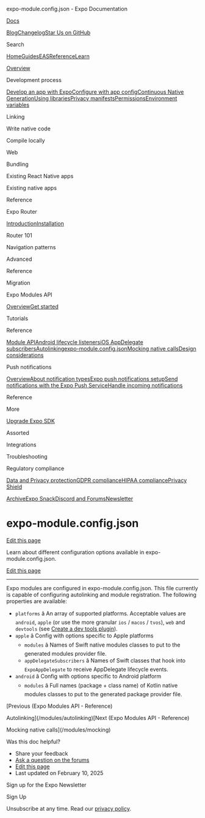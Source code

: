 expo-module.config.json - Expo Documentation

[Docs](/)

[Blog](https://expo.dev/blog)[Changelog](https://expo.dev/changelog)[Star Us on GitHub](https://github.com/expo/expo)

Search

[Home](/)[Guides](/guides/overview)[EAS](/eas)[Reference](/versions/latest)[Learn](/tutorial/overview)

[Overview](/guides/overview)

Development process

[Develop an app with Expo](/workflow/overview)[Configure with app config](/workflow/configuration)[Continuous Native Generation](/workflow/continuous-native-generation)[Using libraries](/workflow/using-libraries)[Privacy manifests](/guides/apple-privacy)[Permissions](/guides/permissions)[Environment variables](/guides/environment-variables)

Linking

Write native code

Compile locally

Web

Bundling

Existing React Native apps

Existing native apps

Reference

Expo Router

[Introduction](/router/introduction)[Installation](/router/installation)

Router 101

Navigation patterns

Advanced

Reference

Migration

Expo Modules API

[Overview](/modules/overview)[Get started](/modules/get-started)

Tutorials

Reference

[Module API](/modules/module-api)[Android lifecycle listeners](/modules/android-lifecycle-listeners)[iOS AppDelegate subscribers](/modules/appdelegate-subscribers)[Autolinking](/modules/autolinking)[expo-module.config.json](/modules/module-config)[Mocking native calls](/modules/mocking)[Design considerations](/modules/design)

Push notifications

[Overview](/push-notifications/overview)[About notification types](/push-notifications/what-you-need-to-know)[Expo push notifications setup](/push-notifications/push-notifications-setup)[Send notifications with the Expo Push Service](/push-notifications/sending-notifications)[Handle incoming notifications](/push-notifications/receiving-notifications)

Reference

More

[Upgrade Expo SDK](/workflow/upgrading-expo-sdk-walkthrough)

Assorted

Integrations

Troubleshooting

Regulatory compliance

[Data and Privacy protection](/regulatory-compliance/data-and-privacy-protection)[GDPR compliance](/regulatory-compliance/gdpr)[HIPAA compliance](/regulatory-compliance/hipaa)[Privacy Shield](/regulatory-compliance/privacy-shield)

[Archive](/archive)[Expo Snack](https://snack.expo.dev)[Discord and Forums](https://chat.expo.dev)[Newsletter](https://expo.dev/mailing-list/signup)

expo-module.config.json
=======================

[Edit this page](https://github.com/expo/expo/edit/main/docs/pages/modules/module-config.mdx)

Learn about different configuration options available in expo-module.config.json.

[Edit this page](https://github.com/expo/expo/edit/main/docs/pages/modules/module-config.mdx)

---

Expo modules are configured in expo-module.config.json. This file currently is capable of configuring autolinking and module registration. The following properties are available:

* `platforms` â An array of supported platforms. Acceptable values are `android`, `apple` (or use the more granular `ios` / `macos` / `tvos`), `web` and `devtools` (see [Create a dev tools plugin](/debugging/create-devtools-plugins)).
* `apple` â Config with options specific to Apple platforms
  + `modules` â Names of Swift native modules classes to put to the generated modules provider file.
  + `appDelegateSubscribers` â Names of Swift classes that hook into `ExpoAppDelegate` to receive AppDelegate lifecycle events.
* `android` â Config with options specific to Android platform
  + `modules` â Full names (package + class name) of Kotlin native modules classes to put to the generated package provider file.

[Previous (Expo Modules API - Reference)

Autolinking](/modules/autolinking)[Next (Expo Modules API - Reference)

Mocking native calls](/modules/mocking)

Was this doc helpful?

* Share your feedback
* [Ask a question on the forums](https://chat.expo.dev/)
* [Edit this page](https://github.com/expo/expo/edit/main/docs/pages/modules/module-config.mdx)
* Last updated on February 10, 2025

Sign up for the Expo Newsletter

Sign Up

Unsubscribe at any time. Read our [privacy policy](https://expo.dev/privacy).